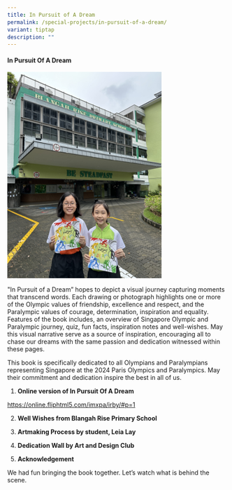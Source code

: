 ```yaml
---
title: In Pursuit of A Dream
permalink: /special-projects/in-pursuit-of-a-dream/
variant: tiptap
description: ""
---
```

<h4><strong>In Pursuit Of A Dream</strong></h4>
<div class="isomer-image-wrapper">
<img style="width: 70%;" height="auto" width="100%" alt="" src="/images/2024%20Photos/Pursuit%20of%20a%20Dream/IMG_5031.jpg">
</div>
<p>"In Pursuit of a Dream” hopes to depict a visual journey capturing moments
that transcend words. Each drawing or photograph highlights one or more
of the Olympic values of friendship, excellence and respect, and the Paralympic
values of courage, determination, inspiration and equality. Features of
the book includes, an overview of Singapore Olympic and Paralympic journey,
quiz, fun facts, inspiration notes and well-wishes. May this visual narrative
serve as a source of inspiration, encouraging all to chase our dreams with
the same passion and dedication witnessed within these pages.</p>
<p>This book is specifically dedicated to all Olympians and Paralympians
representing Singapore at the 2024 Paris Olympics and Paralympics. May
their commitment and dedication inspire the best in all of us.</p>
<p></p>
<ol data-tight="true" class="tight">
<li>
<p><strong>Online version of In Pursuit Of A Dream</strong>
</p>
</li>
</ol>
<p><a href="https://online.fliphtml5.com/imxpa/irby/#p=1" rel="noopener noreferrer nofollow" target="_blank">https://online.fliphtml5.com/imxpa/irby/#p=1</a>
</p>
<p></p>
<ol start="2" data-tight="true" class="tight">
<li>
<p><strong>Well Wishes from Blangah Rise Primary School</strong>
</p>
</li>
</ol>
<p></p>
<ol start="3" data-tight="true" class="tight">
<li>
<p><strong>Artmaking Process by student, Leia Lay</strong>
</p>
</li>
</ol>
<p></p>
<ol start="4" data-tight="true" class="tight">
<li>
<p><strong>Dedication Wall by Art and Design Club</strong>
</p>
</li>
</ol>
<p></p>
<ol start="5" data-tight="true" class="tight">
<li>
<p><strong>Acknowledgement</strong>
</p>
<p></p>
</li>
</ol>
<p>We had fun bringing the book together. Let’s watch what is behind the
scene.</p>
<p></p>